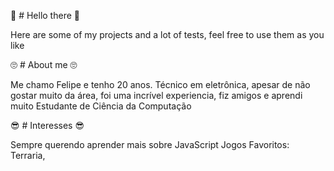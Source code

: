 👋 # Hello there 👋

Here are some of my projects and a lot of tests, feel free to use them as you like

🙄 # About me 🙄

Me chamo Felipe e tenho 20 anos.
Técnico em eletrônica, apesar de não gostar muito da área, foi uma incrível experiencia, fiz amigos e aprendi muito
Estudante de Ciência da Computação

😎 # Interesses 😎

Sempre querendo aprender mais sobre JavaScript
Jogos Favoritos:
Terraria, 


<!--
**ofelipescherer/ofelipescherer** is a ✨ _special_ ✨ repository because its `README.md` (this file) appears on your GitHub profile.

Here are some ideas to get you started:

- 🔭 I’m currently working on ...
- 🌱 I’m currently learning ...
- 👯 I’m looking to collaborate on ...
- 🤔 I’m looking for help with ...
- 💬 Ask me about ...
- 📫 How to reach me: ...
- 😄 Pronouns: ...
- ⚡ Fun fact: ...
-->
